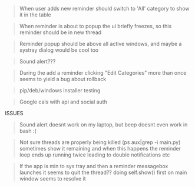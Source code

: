 > When user adds new reminder should switch to 'All' category to show it in the table

> When reminder is about to popup the ui briefly freezes, so this reminder should be in new thread

> Reminder popup should be above all active windows, and maybe a systray dialog would be cool too

> Sound alert???

> During the add a reminder clicking "Edit Categories" more than once seems to yield a bug
about rollback

> pip/deb/windows installer testing

> Google cals with api and social auth


ISSUES

> Sound alert doesnt work on my laptop, but beep doesnt even work in bash :(

> Not sure threads are properly being killed (ps aux|grep -i main.py)
  sometimes show it remaining and when this happens the reminder loop
  ends up running twice leading to double notifications etc

> If the app is min to sys tray and then a reminder messagebox launches it
  seems to quit the thread?? doing self.show() first on main window seems to resolve it



